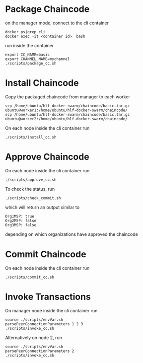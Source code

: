 # Package Chaincode

on the manager mode, connect to the cli container

    docker ps|grep cli
    docker exec -it <container id>  bash

run inside the container
    
    export CC_NAME=basic
    export CHANNEL_NAME=mychannel
    ./scripts/package_cc.sh
    
# Install Chaincode

Copy the packaged chaincode from manager to each worker

    scp /home/ubuntu/hlf-docker-swarm/chaincode/basic.tar.gz ubuntu@worker1:/home/ubuntu/hlf-docker-swarm/chaincode/
    scp /home/ubuntu/hlf-docker-swarm/chaincode/basic.tar.gz ubuntu@worker2:/home/ubuntu/hlf-docker-swarm/chaincode/

On each node inside the cli container run

    ./scripts/install_cc.sh

# Approve Chaincode

On each node inside the cli container run

    ./scripts/approve_cc.sh
    
To check the status, run 

    ./scripts/check_commit.sh
    
which will return an output similar to

    Org1MSP: true
    Org2MSP: false
    Org3MSP: false
    
depending on which organizations have approved the chaincode    

# Commit Chaincode

On each node inside the cli container run

    ./scripts/commit_cc.sh

# Invoke Transactions

On manager node inside the cli container run

    source ./scripts/envVar.sh
    parsePeerConnectionParameters 1 2 3
    ./scripts/invoke_cc.sh
    
Alternatively on node 2, run     
    
    source ./scripts/envVar.sh
    parsePeerConnectionParameters 2
    ./scripts/invoke_cc.sh
